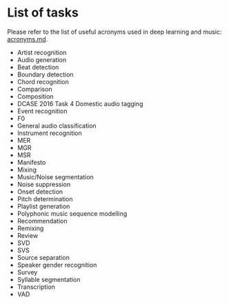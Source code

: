 # List of tasks

Please refer to the list of useful acronyms used in deep learning and music: [acronyms.md](AI-Music/awesome-deep-learning-music-master/acronyms.md).

- Artist recognition
- Audio generation
- Beat detection
- Boundary detection
- Chord recognition
- Comparison
- Composition
- DCASE 2016 Task 4 Domestic audio tagging
- Event recognition
- F0
- General audio classification
- Instrument recognition
- MER
- MGR
- MSR
- Manifesto
- Mixing
- Music/Noise segmentation
- Noise suppression
- Onset detection
- Pitch determination
- Playlist generation
- Polyphonic music sequence modelling
- Recommendation
- Remixing
- Review
- SVD
- SVS
- Source separation
- Speaker gender recognition
- Survey
- Syllable segmentation
- Transcription
- VAD
